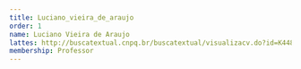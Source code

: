 ```yaml
---
title: Luciano_vieira_de_araujo
order: 1
name: Luciano Vieira de Araujo
lattes: http://buscatextual.cnpq.br/buscatextual/visualizacv.do?id=K4484910T5
membership: Professor
---
```


